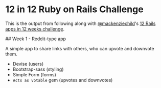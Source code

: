 # 12 in 12 Ruby on Rails Challenge

This is the output from following along with
[@mackenziechild](https://github.com/mackenziechild)'s
[12 Rails apps in 12 weeks challenge](https://www.youtube.com/playlist?list=PL23ZvcdS3XPLNdRYB_QyomQsShx59tpc-).

## Week 1 - Reddit-type app

A simple app to share links with others, who can upvote and downvote them.

* Devise (users)
* Bootstrap-sass (styling)
* Simple Form (forms)
* `Acts as votable` gem (upvotes and downvotes)
